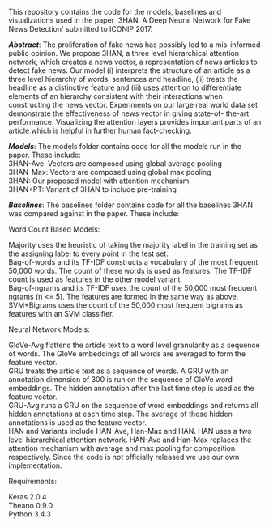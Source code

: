 This repository contains the code for the models, baselines and visualizations used in the paper '3HAN: A Deep Neural Network for Fake News Detection' submitted to ICONIP 2017. 

***Abstract***:
The proliferation of fake news has possibly led to a mis-informed public opinion. We propose 3HAN, a three level hierarchical attention network, which creates a news vector, a representation of news articles to detect fake news. Our model (i) interprets the structure of an article as a three level hierarchy of words, sentences and headline, (ii) treats the headline as a distinctive feature and (iii) uses attention to differentiate elements of an hierarchy consistent with their interactions when constructing the news vector. Experiments on our large real world data set demonstrate the effectiveness of news vector in giving state-of- the-art performance. Visualizing the attention layers provides important parts of an article which is helpful in further human fact-checking.

***Models***:
The models folder contains code for all the models run in the paper. These include: <br/>
3HAN-Ave: Vectors are composed using global average pooling <br/>
3HAN-Max: Vectors are composed using global max pooling <br/>
3HAN: Our proposed model with attention mechanism <br/>
3HAN+PT: Variant of 3HAN to include pre-training <br/>

***Baselines***:
The baselines folder contains code for all the baselines 3HAN was compared against in the paper. These include: <br/>

Word Count Based Models: <br/>

Majority uses the heuristic of taking the majority label in the training set as the assigning label to every point in the test set. <br/>
Bag-of-words and its TF-IDF constructs a vocabulary of the most frequent 50,000 words. The count of these words is used as features. The TF-IDF count is used as features in the other model variant. <br/>
Bag-of-ngrams and its TF-IDF uses the count of the 50,000 most frequent ngrams (n <= 5). The features are formed in the same way as above. <br/>
SVM+Bigrams uses the count of the 50,000 most frequent bigrams as features with an SVM classifier.

Neural Network Models: <br/>

GloVe-Avg flattens the article text to a word level granularity as a sequence of words. The GloVe embeddings of all words are averaged to form the feature vector. <br/>
GRU treats the article text as a sequence of words. A GRU with an annotation dimension of 300 is run on the sequence of GloVe word embeddings. The hidden annotation after the last time step is used as the feature vector. <br/>
GRU-Avg runs a GRU on the sequence of word embeddings and returns all hidden annotations at each time step. The average of these hidden annotations is used as the feature vector. <br/>
HAN and Variants include HAN-Ave, Han-Max and HAN. HAN uses a two level hierarchical attention network. HAN-Ave and Han-Max replaces the attention mechanism with average and max pooling for composition respectively. Since the code is not officially released we use our own implementation.

Requirements: <br/>

Keras 2.0.4 <br/>
Theano 0.9.0 <br/>
Python 3.4.3
